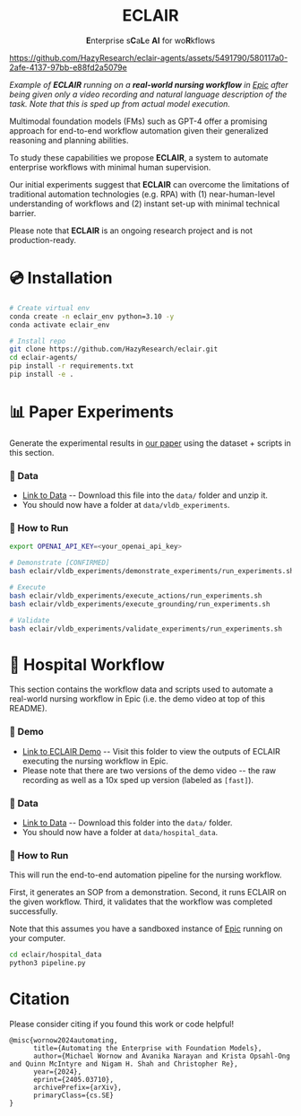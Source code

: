 <div align="center">
    <h1>ECLAIR</h1>
    <p><strong>E</strong>nterprise s<strong>C</strong>a<strong>L</strong>e <strong>AI</strong> for wo<strong>R</strong>kflows</p>
</div>



https://github.com/HazyResearch/eclair-agents/assets/5491790/580117a0-2afe-4137-97bb-e88fd2a5079e



*Example of **ECLAIR** running on a **real-world nursing workflow** in [Epic](https://www.epic.com/) after being given only a video recording and natural language description of the task. Note that this is sped up from actual model execution.*

Multimodal foundation models (FMs) such as GPT-4 offer a promising approach for end-to-end workflow automation given their generalized reasoning and planning abilities. 

To study these capabilities we propose **ECLAIR**, a system to automate enterprise workflows with minimal human supervision. 

Our initial experiments suggest that **ECLAIR** can overcome the limitations of traditional automation technologies (e.g. RPA) with (1) near-human-level understanding of workflows and (2) instant set-up with minimal technical barrier.

Please note that **ECLAIR** is an ongoing research project and is not production-ready.

# 💿 Installation

```bash
# Create virtual env
conda create -n eclair_env python=3.10 -y
conda activate eclair_env

# Install repo
git clone https://github.com/HazyResearch/eclair.git
cd eclair-agents/
pip install -r requirements.txt
pip install -e .
```

# 📊 Paper Experiments

Generate the experimental results in [our paper](TODO) using the dataset + scripts in this section. 

### 💾 Data

* [Link to Data](https://drive.google.com/drive/folders/1WL6pMfoAaar5uDEV-SWLalsAzEPsuzJp?usp=sharing) -- Download this file into the `data/` folder and unzip it.
* You should now have a folder at `data/vldb_experiments`.

### 🚀 How to Run

```bash
export OPENAI_API_KEY=<your_openai_api_key>

# Demonstrate [CONFIRMED]
bash eclair/vldb_experiments/demonstrate_experiments/run_experiments.sh

# Execute
bash eclair/vldb_experiments/execute_actions/run_experiments.sh
bash eclair/vldb_experiments/execute_grounding/run_experiments.sh

# Validate
bash eclair/vldb_experiments/validate_experiments/run_experiments.sh
```

# 🏥 Hospital Workflow

This section contains the workflow data and scripts used to automate a real-world nursing workflow in Epic (i.e. the demo video at top of this README).

### 🎥 Demo

* [Link to ECLAIR Demo](https://drive.google.com/drive/folders/1U6fC67mDNlHQ0ikx-OOHx-7Bdv91XJ15?usp=drive_link) -- Visit this folder to view the outputs of ECLAIR executing the nursing workflow in Epic. 
* Please note that there are two versions of the demo video -- the raw recording as well as a 10x sped up version (labeled as `[fast]`).

### 💾 Data

* [Link to Data](https://drive.google.com/drive/folders/1TZp38_0IPf8aXFjh2UJa6AMdZyEyqCBA?usp=drive_link) -- Download this folder into the `data/` folder. 
* You should now have a folder at `data/hospital_data`.

### 🚀 How to Run

This will run the end-to-end automation pipeline for the nursing workflow. 

First, it generates an SOP from a demonstration. Second, it runs ECLAIR on the given workflow. Third, it validates that the workflow was completed successfully.

Note that this assumes you have a sandboxed instance of [Epic](https://www.epic.com/) running on your computer.

```bash
cd eclair/hospital_data
python3 pipeline.py
```

# Citation

Please consider citing if you found this work or code helpful!

```
@misc{wornow2024automating,
      title={Automating the Enterprise with Foundation Models}, 
      author={Michael Wornow and Avanika Narayan and Krista Opsahl-Ong and Quinn McIntyre and Nigam H. Shah and Christopher Re},
      year={2024},
      eprint={2405.03710},
      archivePrefix={arXiv},
      primaryClass={cs.SE}
}
```
